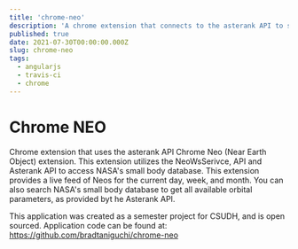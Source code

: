 ```yaml
---
title: 'chrome-neo'
description: 'A chrome extension that connects to the asterank API to show Near Earth Objects'
published: true
date: 2021-07-30T00:00:00.000Z
slug: chrome-neo
tags:
  - angularjs
  - travis-ci
  - chrome
---
```


# Chrome NEO

<!-- ![Chrome-NEO](assets/static/chrome-neo.png) -->

Chrome extension that uses the asterank API
Chrome Neo (Near Earth Object) extension. This extension utilizes the NeoWsSerivce, API and Asterank API to access NASA's small body database. This extension provides a live feed of Neos for the current day, week, and month. You can also search NASA's small body database to get all available orbital parameters, as provided byt he Asterank API.

This application was created as a semester project for CSUDH, and is open sourced. Application code can be found at: https://github.com/bradtaniguchi/chrome-neo

